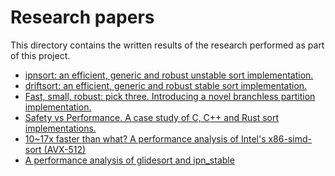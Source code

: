 # Research papers

This directory contains the written results of the research performed as part of
this project.

* [ipnsort: an efficient, generic and robust unstable sort implementation.](writeup/ipnsort_introduction/text.md)
* [driftsort: an efficient, generic and robust stable sort implementation.](writeup/driftsort_introduction/text.md)
* [Fast, small, robust: pick three. Introducing a novel branchless partition implementation.](lomcyc_partition/text.md)
* [Safety vs Performance. A case study of C, C++ and Rust sort implementations.](sort_safety/text.md)
* [10~17x faster than what? A performance analysis of Intel's x86-simd-sort (AVX-512)](intel_avx512/text.md)
* [A performance analysis of glidesort and ipn_stable](glidesort_perf_analysis/text.md)
